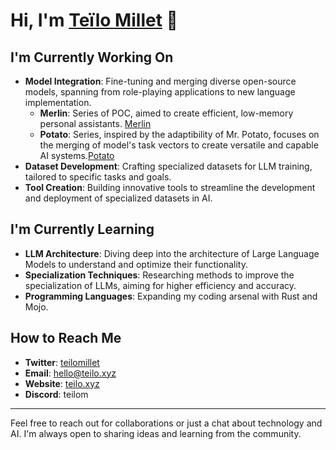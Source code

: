 # Hi, I'm [Teïlo Millet](https://github.com/teilomillet) 👋

## I'm Currently Working On
- **Model Integration**: Fine-tuning and merging diverse open-source models, spanning from role-playing applications to new language implementation.
    - **Merlin**: Series of POC, aimed to create efficient, low-memory personal assistants. [Merlin](https://huggingface.co/collections/teilomillet/merlin-659957c72ca1fbfe1c6239d0)
    - **Potato**: Series, inspired by the adaptibility of Mr. Potato, focuses on the merging of model's task vectors to create versatile and capable AI systems.[Potato](https://huggingface.co/collections/teilomillet/potato-65995835eabe0f3e98b7937b)
- **Dataset Development**: Crafting specialized datasets for LLM training, tailored to specific tasks and goals.
- **Tool Creation**: Building innovative tools to streamline the development and deployment of specialized datasets in AI.


## I'm Currently Learning
- **LLM Architecture**: Diving deep into the architecture of Large Language Models to understand and optimize their functionality.
- **Specialization Techniques**: Researching methods to improve the specialization of LLMs, aiming for higher efficiency and accuracy.
- **Programming Languages**: Expanding my coding arsenal with Rust and Mojo.


## How to Reach Me
- **Twitter**: [teilomillet](https://twitter.com/teilomillet)
- **Email**: [hello@teilo.xyz](mailto:hello@teilo.xyz)
- **Website**:  [teilo.xyz](https://teilo.xyz)
- **Discord**: teilom
---

Feel free to reach out for collaborations or just a chat about technology and AI. I'm always open to sharing ideas and learning from the community.

